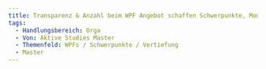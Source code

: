 ```yaml
---
title: Transparenz & Anzahl beim WPF Angebot schaffen Schwerpunkte, Module, Seminare o.ä. auch aus anderen Studiengängen ermöglichen z.B. Informatik Master, oder Technische Informatik (Master) in Deutz
tags:
  - Handlungsbereich: Orga
  - Von: Aktive Studies Master
  - Themenfeld: WPFs / Schwerpunkte / Vertiefung
  - Master
---
```

